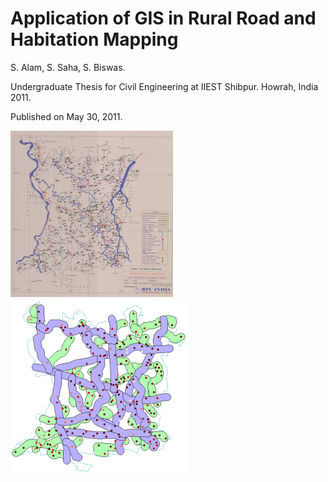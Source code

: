 # Application of GIS in Rural Road and Habitation Mapping

S. Alam, S. Saha, S. Biswas.

Undergraduate Thesis for Civil Engineering at IIEST Shibpur. Howrah, India 2011.

Published on May 30, 2011.

![](https://github.com/suvozit/About/blob/master/Portfolio/arambagh.JPG)
![](https://github.com/suvozit/About/blob/master/Portfolio/buff.PNG)
